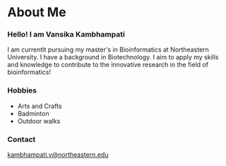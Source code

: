 # About Me

### Hello! I am Vansika Kambhampati

I am currentlt pursuing my master's in Bioinformatics at Northeastern University. I have a background in Biotechnology. I aim to apply my skills and knowledge to contribute to the innovative research in the field of bioinformatics!

### Hobbies
- Arts and Crafts 
- Badminton
- Outdoor walks

### Contact
kambhampati.v@northeastern.edu
